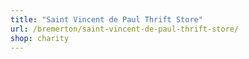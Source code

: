 ```yaml
---
title: "Saint Vincent de Paul Thrift Store"
url: /bremerton/saint-vincent-de-paul-thrift-store/
shop: charity
---
```

